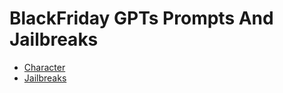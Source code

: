 # BlackFriday GPTs Prompts And Jailbreaks

- [Character](./Character.md)
- [Jailbreaks](./Jailbreaks.md)
